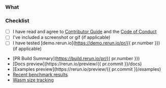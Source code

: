 <!--
Open the PR up as a draft until you feel it is ready for a proper review.

Do not make PR:s from your own `main` branch, as that makes it difficult for reviewers to add their own fixes.

Add any improvements to the branch as new commits to make it easier for reviewers to follow the progress. All commits will be squashed to a single commit once the PR is merged into `main`.

Make sure you mention any issues that this PR closes in the description, as well as any other related issues.

To get an auto-generated PR description you can put "copilot:summary" or "copilot:walkthrough" anywhere.
-->

### What

### Checklist
* [ ] I have read and agree to [Contributor Guide](https://github.com/rerun-io/rerun/blob/main/CONTRIBUTING.md) and the [Code of Conduct](https://github.com/rerun-io/rerun/blob/main/CODE_OF_CONDUCT.md)
* [ ] I've included a screenshot or gif (if applicable)
* [ ] I have tested [demo.rerun.io](https://demo.rerun.io/pr/{{ pr.number }}) (if applicable)

- [PR Build Summary](https://build.rerun.io/pr/{{ pr.number }})
- <!--DOCS-PREVIEW-->[Docs preview](https://rerun.io/preview/{{ pr.commit }}/docs)
- <!--EXAMPLES-PREVIEW-->[Examples preview](https://rerun.io/preview/{{ pr.commit }}/examples)
- [Recent benchmark results](https://ref.rerun.io/dev/bench/)
- [Wasm size tracking](https://ref.rerun.io/dev/sizes/)
